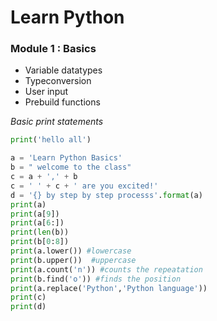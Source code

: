 #  Learn Python

### Module 1 : Basics
- Variable datatypes
- Typeconversion
- User input 
- Prebuild functions

*Basic print statements*

```py
print('hello all')

a = 'Learn Python Basics'
b = " welcome to the class"
c = a + ',' + b
c = ' ' + c + ' are you excited!'
d = '{} by step by step processs'.format(a)
print(a)
print(a[9])
print(a[6:])
print(len(b))
print(b[0:8])
print(a.lower()) #lowercase
print(b.upper())  #uppercase
print(a.count('n')) #counts the repeatation
print(b.find('o')) #finds the position
print(a.replace('Python','Python language'))
print(c)
print(d)

```
